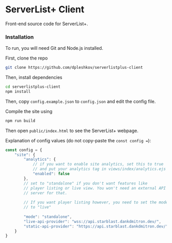 # ServerList+ Client

Front-end source code for ServerList+.

### Installation

To run, you will need Git and Node.js installed.

First, clone the repo

```bash
git clone https://github.com/dpleshkov/serverlistplus-client
```

Then, install dependencies

```bash
cd serverlistplus-client
npm install
```

Then, copy `config.example.json` to `config.json` and edit the config
file.

Compile the site using

```bash
npm run build
```

Then open `public/index.html` to see the ServerList+ webpage.

Explanation of config values (do not copy-paste the `const config =`):

```js
const config = {
    "site": {
        "analytics": {
            // if you want to enable site analytics, set this to true
            // and put your analytics tag in views/index/analytics.ejs
            "enabled": false
        },
        // set to "standalone" if you don't want features like
        // player listing or live view. You won't need an external API
        // server for that. 
        
        // If you want player listing however, you need to set the mode 
        // to "live"
        
        "mode": "standalone",
        "live-api-provider": "wss://api.starblast.dankdmitron.dev/",
        "static-api-provider": "https://api.starblast.dankdmitron.dev/"
    }
}
```
